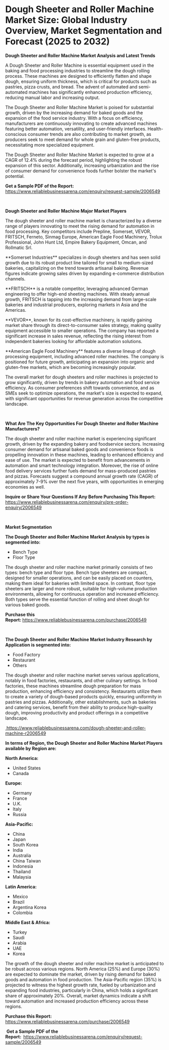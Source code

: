 <p><h1>Dough Sheeter and Roller Machine Market Size: Global Industry Overview, Market Segmentation and Forecast (2025 to 2032)</h1></p><p><strong>Dough Sheeter and Roller Machine Market Analysis and Latest Trends</strong></p>
<p><p>A Dough Sheeter and Roller Machine is essential equipment used in the baking and food processing industries to streamline the dough rolling process. These machines are designed to efficiently flatten and shape dough, ensuring uniform thickness, which is critical for products such as pastries, pizza crusts, and bread. The advent of automated and semi-automated machines has significantly enhanced production efficiency, reducing manual labor and increasing output.</p><p>The Dough Sheeter and Roller Machine Market is poised for substantial growth, driven by the increasing demand for baked goods and the expansion of the food service industry. With a focus on efficiency, manufacturers are continuously innovating to create advanced machines featuring better automation, versatility, and user-friendly interfaces. Health-conscious consumer trends are also contributing to market growth, as producers seek to meet demand for whole grain and gluten-free products, necessitating more specialized equipment.</p><p>The Dough Sheeter and Roller Machine Market is expected to grow at a CAGR of 12.4% during the forecast period, highlighting the robust expansion of this sector. Additionally, increasing urbanization and the rise of consumer demand for convenience foods further bolster the market's potential.</p></p>
<p><strong>Get a Sample PDF of the Report:&nbsp;</strong> <a href="https://www.reliablebusinessarena.com/enquiry/request-sample/2006549?utm_campaign=3252&utm_medium=2&utm_source=Github&utm_content=ia&utm_term=16042025&utm_id=dough-sheeter-and-roller-machine">https://www.reliablebusinessarena.com/enquiry/request-sample/2006549</a></p>
<p>&nbsp;</p>
<p><strong>Dough Sheeter and Roller Machine Major Market Players</strong></p>
<p><p>The dough sheeter and roller machine market is characterized by a diverse range of players innovating to meet the rising demand for automation in food processing. Key competitors include Prepline, Somerset, VEVOR, FRITSCH, Ferneto, Sinmag Europe, American Eagle Food Machinery, Trolux Professional, John Hunt Ltd, Empire Bakery Equipment, Omcan, and Rollmatic Srl.</p><p>**Somerset Industries** specializes in dough sheeters and has seen solid growth due to its robust product line tailored for small to medium-sized bakeries, capitalizing on the trend towards artisanal baking. Revenue figures indicate growing sales driven by expanding e-commerce distribution channels.</p><p>**FRITSCH** is a notable competitor, leveraging advanced German engineering to offer high-end sheeting machines. With steady annual growth, FRITSCH is tapping into the increasing demand from large-scale bakeries and industrial producers, exploring markets in Asia and the Americas.</p><p>**VEVOR**, known for its cost-effective machinery, is rapidly gaining market share through its direct-to-consumer sales strategy, making quality equipment accessible to smaller operations. The company has reported a significant increase in sales revenue, reflecting the rising interest from independent bakeries looking for affordable automation solutions.</p><p>**American Eagle Food Machinery** features a diverse lineup of dough processing equipment, including advanced roller machines. The company is positioned for future growth, anticipating an expansion into organic and gluten-free markets, which are becoming increasingly popular.</p><p>The overall market for dough sheeters and roller machines is projected to grow significantly, driven by trends in bakery automation and food service efficiency. As consumer preferences shift towards convenience, and as SMEs seek to optimize operations, the market's size is expected to expand, with significant opportunities for revenue generation across the competitive landscape.</p></p>
<p>&nbsp;</p>
<p><strong>What Are The Key Opportunities For Dough Sheeter and Roller Machine Manufacturers?</strong></p>
<p><p>The dough sheeter and roller machine market is experiencing significant growth, driven by the expanding bakery and foodservice sectors. Increasing consumer demand for artisanal baked goods and convenience foods is propelling innovation in these machines, leading to enhanced efficiency and ease of use. The market is expected to benefit from advancements in automation and smart technology integration. Moreover, the rise of online food delivery services further fuels demand for mass-produced pastries and pizzas. Forecasts suggest a compound annual growth rate (CAGR) of approximately 7-9% over the next five years, with opportunities in emerging economies as well.</p></p>
<p><strong>Inquire or Share Your Questions If Any Before Purchasing This Report:</strong> <a href="https://www.reliablebusinessarena.com/enquiry/pre-order-enquiry/2006549?utm_campaign=3252&utm_medium=2&utm_source=Github&utm_content=ia&utm_term=16042025&utm_id=dough-sheeter-and-roller-machine">https://www.reliablebusinessarena.com/enquiry/pre-order-enquiry/2006549</a></p>
<p>&nbsp;</p>
<p><strong>Market Segmentation</strong></p>
<p><strong>The Dough Sheeter and Roller Machine Market Analysis by types is segmented into:</strong></p>
<p><ul><li>Bench Type</li><li>Floor Type</li></ul></p>
<p><p>The dough sheeter and roller machine market primarily consists of two types: bench type and floor type. Bench type sheeters are compact, designed for smaller operations, and can be easily placed on counters, making them ideal for bakeries with limited space. In contrast, floor type sheeters are larger and more robust, suitable for high-volume production environments, allowing for continuous operation and increased efficiency. Both types serve the essential function of rolling and sheet dough for various baked goods.</p></p>
<p><strong>Purchase this Report:&nbsp;</strong><a href="https://www.reliablebusinessarena.com/purchase/2006549?utm_campaign=3252&utm_medium=2&utm_source=Github&utm_content=ia&utm_term=16042025&utm_id=dough-sheeter-and-roller-machine">https://www.reliablebusinessarena.com/purchase/2006549</a></p>
<p>&nbsp;</p>
<p><strong>The Dough Sheeter and Roller Machine Market Industry Research by Application is segmented into:</strong></p>
<p><ul><li>Food Factory</li><li>Restaurant</li><li>Others</li></ul></p>
<p><p>The dough sheeter and roller machine market serves various applications, notably in food factories, restaurants, and other culinary settings. In food factories, these machines streamline dough preparation for mass production, enhancing efficiency and consistency. Restaurants utilize them to create a variety of dough-based products quickly, ensuring uniformity in pastries and pizzas. Additionally, other establishments, such as bakeries and catering services, benefit from their ability to produce high-quality dough, improving productivity and product offerings in a competitive landscape.</p></p>
<p><a href="https://www.reliablebusinessarena.com/dough-sheeter-and-roller-machine-r2006549?utm_campaign=3252&utm_medium=2&utm_source=Github&utm_content=ia&utm_term=16042025&utm_id=dough-sheeter-and-roller-machine">&nbsp;https://www.reliablebusinessarena.com/dough-sheeter-and-roller-machine-r2006549</a></p>
<p><strong>In terms of Region, the Dough Sheeter and Roller Machine Market Players available by Region are:</strong></p>
<p>
    <p> <strong> North America: </strong>
        <ul>
            <li>United States</li>
            <li>Canada</li>
        </ul>
        </p> 
    <p> <strong> Europe: </strong>
        <ul>
            <li>Germany</li>
            <li>France</li>
            <li>U.K.</li>
            <li>Italy</li>
            <li>Russia</li>
        </ul>
        </p> 
    <p> <strong> Asia-Pacific: </strong>
        <ul>
            <li>China</li>
            <li>Japan</li>
            <li>South Korea</li>
            <li>India</li>
            <li>Australia</li>
            <li>China Taiwan</li>
            <li>Indonesia</li>
            <li>Thailand</li>
            <li>Malaysia</li>
        </ul>
        </p> 
    <p> <strong> Latin America: </strong>
        <ul>
            <li>Mexico</li>
            <li>Brazil</li>
            <li>Argentina Korea</li>
            <li>Colombia</li>
        </ul>
        </p> 
    <p> <strong> Middle East & Africa: </strong>
        <ul>
            <li>Turkey</li>
            <li>Saudi</li>
            <li>Arabia</li>
            <li>UAE</li>
            <li>Korea</li>
        </ul>
    </p>
    </p>
<p><p>The growth of the dough sheeter and roller machine market is anticipated to be robust across various regions. North America (25%) and Europe (30%) are expected to dominate the market, driven by rising demand for baked goods and automation in food production. The Asia-Pacific region (35%) is projected to witness the highest growth rate, fueled by urbanization and expanding food industries, particularly in China, which holds a significant share of approximately 20%. Overall, market dynamics indicate a shift toward automation and increased production efficiency across these regions.</p></p>
<p><strong>Purchase this Report: </strong><a href="https://www.reliablebusinessarena.com/purchase/2006549?utm_campaign=3252&utm_medium=2&utm_source=Github&utm_content=ia&utm_term=16042025&utm_id=dough-sheeter-and-roller-machine">https://www.reliablebusinessarena.com/purchase/2006549</a></p>
<p>&nbsp;<strong>Get a Sample PDF of the Report:&nbsp;&nbsp;</strong><a href="https://www.reliablebusinessarena.com/enquiry/request-sample/2006549?utm_campaign=3252&utm_medium=2&utm_source=Github&utm_content=ia&utm_term=16042025&utm_id=dough-sheeter-and-roller-machine">https://www.reliablebusinessarena.com/enquiry/request-sample/2006549</a></p>
<p><strong></strong></p>
<p><p></p><p></p><p></p></p>
